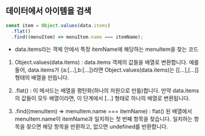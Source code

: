 ## 데이터에서 아이템을 검색

```javascript
const item = Object.values(data.items)
  .flat()
  .find((menuItem) => menuItem.name === itemName);
```

- data.items라는 객체 안에서 특정 itemName에 해당하는 menuItem을 찾는 코드

1. Object.values(data.items) : data.items 객체의 값들을 배열로 변환합니다. 예를 들어, data.items가 {a:[...],b:[...]}라면 Object.values(data.items)는 [[...],[...]] 형태의 배열을 만듭니다.

2. .flat() : 이 메서드는 배열을 평탄화(하나의 차원으로 만듦)합니다. 만약 data.items의 값들이 모두 배열이라면, 이 단계에서 [...] 형태로 하나의 배열로 변환됩니다.

3. .find((menuItem) => menuItem.name === itemName) : flat() 된 배열에서 menuItem.name이 itemName과 일치하는 첫 번째 항목을 찾습니다. 일치하는 항목을 찾으면 해당 항목을 반환하고, 없으면 undefined를 반환합니다.
